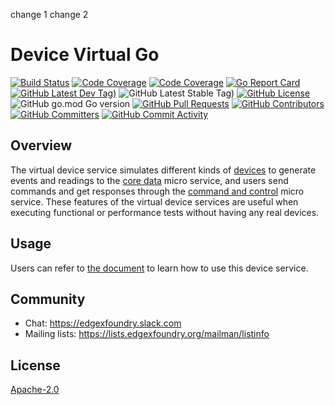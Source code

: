 change 1
change 2

# Device Virtual Go
[![Build Status](https://jenkins.edgexfoundry.org/view/EdgeX%20Foundry%20Project/job/edgexfoundry/job/device-virtual-go/job/main/badge/icon)](https://jenkins.edgexfoundry.org/view/EdgeX%20Foundry%20Project/job/edgexfoundry/job/device-virtual-go/job/main/) [![Code Coverage](https://codecov.io/gh/edgexfoundry/device-virtual-go/branch/main/graph/badge.svg?token=ll7zq2c3Q7)](https://codecov.io/gh/edgexfoundry/device-virtual-go) [![Code Coverage](https://codecov.io/gh/edgexfoundry/device-virtual-go/branch/master/graph/badge.svg?token=ll7zq2c3Q7)](https://codecov.io/gh/edgexfoundry/device-virtual-go) [![Go Report Card](https://goreportcard.com/badge/github.com/edgexfoundry/device-virtual-go)](https://goreportcard.com/report/github.com/edgexfoundry/device-virtual-go) [![GitHub Latest Dev Tag)](https://img.shields.io/github/v/tag/edgexfoundry/device-virtual-go?include_prereleases&sort=semver&label=latest-dev)](https://github.com/edgexfoundry/device-virtual-go/tags) ![GitHub Latest Stable Tag)](https://img.shields.io/github/v/tag/edgexfoundry/device-virtual-go?sort=semver&label=latest-stable) [![GitHub License](https://img.shields.io/github/license/edgexfoundry/device-virtual-go)](https://choosealicense.com/licenses/apache-2.0/) ![GitHub go.mod Go version](https://img.shields.io/github/go-mod/go-version/edgexfoundry/device-virtual-go) [![GitHub Pull Requests](https://img.shields.io/github/issues-pr-raw/edgexfoundry/device-virtual-go)](https://github.com/edgexfoundry/device-virtual-go/pulls) [![GitHub Contributors](https://img.shields.io/github/contributors/edgexfoundry/device-virtual-go)](https://github.com/edgexfoundry/device-virtual-go/contributors) [![GitHub Committers](https://img.shields.io/badge/team-committers-green)](https://github.com/orgs/edgexfoundry/teams/device-virtual-go-committers/members) [![GitHub Commit Activity](https://img.shields.io/github/commit-activity/m/edgexfoundry/device-virtual-go)](https://github.com/edgexfoundry/device-virtual-go/commits)

## Overview
The virtual device service simulates different kinds of [devices](https://docs.edgexfoundry.org/2.1/general/Definitions/#device) to generate events and readings to the [core data](https://docs.edgexfoundry.org/2.1/microservices/core/data/Ch-CoreData/) micro service, and users send commands and get responses through the [command and control](https://docs.edgexfoundry.org/2.1/microservices/core/command/Ch-Command/) micro service. These features of the virtual device services are useful when executing functional or performance tests without having any real devices.
## Usage
Users can refer to [the document](https://docs.edgexfoundry.org/2.1/microservices/device/virtual/Ch-VirtualDevice/) to learn how to use this device service.

## Community
- Chat: https://edgexfoundry.slack.com
- Mailing lists: https://lists.edgexfoundry.org/mailman/listinfo

## License
[Apache-2.0](LICENSE)
